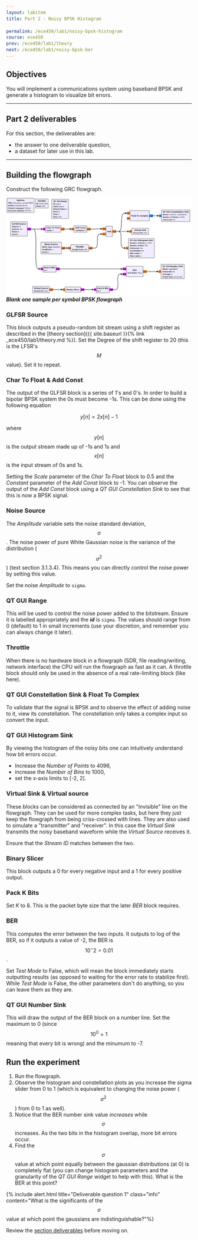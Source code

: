 ```yaml
---
layout: labitem
title: Part 2 - Noisy BPSK Histogram

permalink: /ece450/lab1/noisy-bpsk-histogram
course: ece450
prev: /ece450/lab1/theory
next: /ece450/lab1/noisy-bpsk-ber
---
```


## Objectives

You will implement a communications system using baseband BPSK and generate a histogram to visualize bit errors.

---

## Part 2 deliverables

For this section, the deliverables are:

- the answer to one deliverable question,
- a dataset for later use in this lab.

---

## Building the flowgraph

Construct the following GRC flowgraph.

  ![one-sps-bpsk-blank-flowgraph.png](figures/one-sps-bpsk-blank-flowgraph.png)<br>
  __*Blank one sample per symbol BPSK flowgraph*__

### GLFSR Source

This block outputs a pseudo-random bit stream using a shift register as described in the [theory section]({{ site.baseurl }}{% link _ece450/lab1/theory.md %}). Set the Degree of the shift register to 20 (this is the LFSR's $$M$$ value). Set it to repeat.

### Char To Float & Add Const

The output of the GLFSR block is a series of 1's and 0's. In order to build a bipolar BPSK system the 0s must become -1s. This can be done using the following equation

$$
y[n] = 2x[n]-1
$$

where $$y[n]$$ is the output stream made up of -1s and 1s and $$x[n]$$ is the input stream of 0s and 1s.

Setting the *Scale* parameter of the *Char To Float* block to 0.5 and the *Constant* parameter of the *Add Const* block to -1. You can observe the output of the *Add Const* block using a *QT GUI Constellation Sink* to see that this is now a BPSK signal.

### Noise Source

The *Amplitude* variable sets the noise standard deviation, $$\sigma$$. The noise power of pure White Gaussian noise is the variance of the distribution ($$\sigma^2$$) (text section 3.1.3.4). This means you can directly control the noise power by setting this value.

Set the noise *Amplitude* to `sigma`.

### QT GUI Range

This will be used to control the noise power added to the bitstream. Ensure it is labelled appropriately and the __*id*__ is `sigma`. The values should range from 0 (default) to 1 in small increments (use your discretion, and remember you can always change it later).

### Throttle

When there is no hardware block in a flowgraph (SDR, file reading/writing, network interface) the CPU will run the flowgraph as fast as it can. A throttle block should only be used in the absence of a real rate-limiting block (like here).

### QT GUI Constellation Sink & Float To Complex

To validate that the signal is BPSK and to observe the effect of adding noise to it, view its constellation. The constellation only takes a complex input so convert the input.

### QT GUI Histogram Sink

By viewing the histogram of the noisy bits one can intuitively understand how bit errors occur.

- Increase the *Number of Points* to 4096,
- increase the *Number of Bins* to 1000,
- set the x-axis limits to [-2, 2].

### Virtual Sink & Virtual source

These blocks can be considered as connected by an "invisible" line on the flowgraph. They can be used for more complex tasks, but here they just keep the flowgraph from being criss-crossed with lines. They are also used to simulate a "transmitter" and "receiver". In this case the *Virtual Sink* transmits the noisy baseband waveform while the *Virtual Source* receives it.

Ensure that the *Stream ID* matches between the two.

### Binary Slicer

This block outputs a 0 for every negative input and a 1 for every positive output.

### Pack K Bits

Set *K* to 8. This is the packet byte size that the later *BER* block requires.

### BER

This computes the error between the two inputs. It outputs to log of the BER, so if it outputs a value of -2, the BER is $$10^-2=0.01$$.

Set *Test Mode* to False, which will mean the block immediately starts outputting results (as opposed to waiting for the error rate to stabilize first). While *Test Mode* is False, the other parameters don't do anything, so you can leave them as they are.

### QT GUI Number Sink

This will draw the output of the BER block on a number line. Set the maximum to 0 (since $$10^0=1$$ meaning that every bit is wrong) and the minumum to -7.

## Run the experiment

1. Run the flowgraph.
2. Observe the histogram and constellation plots as you increase the sigma slider from 0 to 1 (which is equivalent to changing the noise power ($$\sigma^2$$) from 0 to 1 as well).
3. Notice that the BER number sink value _increases_ while $$\sigma$$ increases. As the two bits in the histogram overlap, more bit errors occur.
4. Find the $$\sigma$$ value at which point equally between the gaussian distributions (at 0) is completely flat (you can change histogram parameters and the granularity of the *QT GUI Range* widget to help with this). What is the BER at this point?

{% include alert.html title="Deliverable question 1" class="info" content="What is the significants of the $$\sigma$$ value at which point the gaussians are indistinguishable?"%}

Review the [section deliverables](#part-2-deliverables) before moving on.
